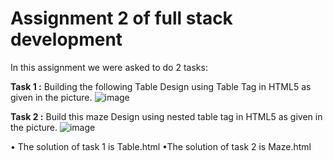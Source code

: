 # Assignment 2 of full stack development 

In this assignment we were asked to do 2 tasks:

**Task 1 :** Building the following Table Design using Table Tag in HTML5 as given in the picture.
![image](https://github.com/user-attachments/assets/d0a6121f-10d5-42dd-8613-c94df79624f5)

**Task 2 :** Build this maze Design using nested table tag in HTML5 as given in the picture.
![image](https://github.com/user-attachments/assets/e97dffed-e55f-4e0c-a7d8-40997522dcef)

• The solution of task 1 is Table.html
•The solution of task 2 is Maze.html 
